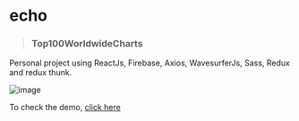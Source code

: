 # echo
> ### Top100WorldwideCharts
Personal project using ReactJs, Firebase, Axios, WavesurferJs, Sass, Redux and redux thunk.

![image](https://i.imgur.com/jvzuJ89.png)

To check the demo, [click here](http://bit.ly/echo-appk19 "Explore echo")
